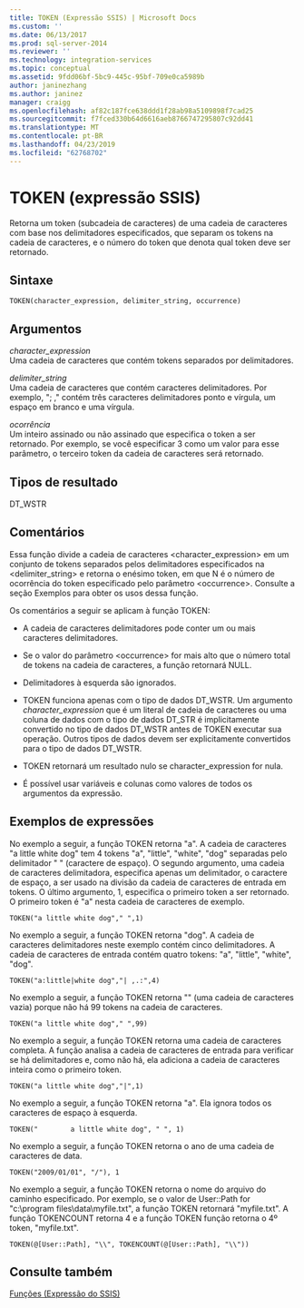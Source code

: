 ```yaml
---
title: TOKEN (Expressão SSIS) | Microsoft Docs
ms.custom: ''
ms.date: 06/13/2017
ms.prod: sql-server-2014
ms.reviewer: ''
ms.technology: integration-services
ms.topic: conceptual
ms.assetid: 9fdd06bf-5bc9-445c-95bf-709e0ca5989b
author: janinezhang
ms.author: janinez
manager: craigg
ms.openlocfilehash: af82c187fce638ddd1f28ab98a5109898f7cad25
ms.sourcegitcommit: f7fced330b64d6616aeb8766747295807c92dd41
ms.translationtype: MT
ms.contentlocale: pt-BR
ms.lasthandoff: 04/23/2019
ms.locfileid: "62768702"
---
```

# <a name="token--ssis-expression"></a>TOKEN (expressão SSIS)
  Retorna um token (subcadeia de caracteres) de uma cadeia de caracteres com base nos delimitadores especificados, que separam os tokens na cadeia de caracteres, e o número do token que denota qual token deve ser retornado.  
  
## <a name="syntax"></a>Sintaxe  
  
```  
TOKEN(character_expression, delimiter_string, occurrence)  
```  
  
## <a name="arguments"></a>Argumentos  
 *character_expression*  
 Uma cadeia de caracteres que contém tokens separados por delimitadores.  
  
 *delimiter_string*  
 Uma cadeia de caracteres que contém caracteres delimitadores. Por exemplo, "; ," contém três caracteres delimitadores ponto e vírgula, um espaço em branco e uma vírgula.  
  
 *ocorrência*  
 Um inteiro assinado ou não assinado que especifica o token a ser retornado. Por exemplo, se você especificar 3 como um valor para esse parâmetro, o terceiro token da cadeia de caracteres será retornado.  
  
## <a name="result-types"></a>Tipos de resultado  
 DT_WSTR  
  
## <a name="remarks"></a>Comentários  
 Essa função divide a cadeia de caracteres <character_expression> em um conjunto de tokens separados pelos delimitadores especificados na <delimiter_string> e retorna o enésimo token, em que N é o número de ocorrência do token especificado pelo parâmetro \<occurrence>. Consulte a seção Exemplos para obter os usos dessa função.  
  
 Os comentários a seguir se aplicam à função TOKEN:  
  
-   A cadeia de caracteres delimitadores pode conter um ou mais caracteres delimitadores.  
  
-   Se o valor do parâmetro \<occurrence> for mais alto que o número total de tokens na cadeia de caracteres, a função retornará NULL.  
  
-   Delimitadores à esquerda são ignorados.  
  
-   TOKEN funciona apenas com o tipo de dados DT_WSTR. Um argumento *character_expression* que é um literal de cadeia de caracteres ou uma coluna de dados com o tipo de dados DT_STR é implicitamente convertido no tipo de dados DT_WSTR antes de TOKEN executar sua operação. Outros tipos de dados devem ser explicitamente convertidos para o tipo de dados DT_WSTR.  
  
-   TOKEN retornará um resultado nulo se character_expression for nula.  
  
-   É possível usar variáveis e colunas como valores de todos os argumentos da expressão.  
  
## <a name="expression-examples"></a>Exemplos de expressões  
 No exemplo a seguir, a função TOKEN retorna "a". A cadeia de caracteres "a little white dog" tem 4 tokens "a", "little", "white", "dog" separadas pelo delimitador " " (caractere de espaço). O segundo argumento, uma cadeia de caracteres delimitadora, especifica apenas um delimitador, o caractere de espaço, a ser usado na divisão da cadeia de caracteres de entrada em tokens. O último argumento, 1, especifica o primeiro token a ser retornado. O primeiro token é "a" nesta cadeia de caracteres de exemplo.  
  
```  
TOKEN("a little white dog"," ",1)  
```  
  
 No exemplo a seguir, a função TOKEN retorna "dog". A cadeia de caracteres delimitadores neste exemplo contém cinco delimitadores. A cadeia de caracteres de entrada contém quatro tokens: "a", "little", "white", "dog".  
  
```  
TOKEN("a:little|white dog","| ,.:",4)  
```  
  
 No exemplo a seguir, a função TOKEN retorna "" (uma cadeia de caracteres vazia) porque não há 99 tokens na cadeia de caracteres.  
  
```  
TOKEN("a little white dog"," ",99)  
```  
  
 No exemplo a seguir, a função TOKEN retorna uma cadeia de caracteres completa. A função analisa a cadeia de caracteres de entrada para verificar se há delimitadores e, como não há, ela adiciona a cadeia de caracteres inteira como o primeiro token.  
  
```  
TOKEN("a little white dog","|",1)  
```  
  
 No exemplo a seguir, a função TOKEN retorna "a". Ela ignora todos os caracteres de espaço à esquerda.  
  
```  
TOKEN("        a little white dog", " ", 1)  
```  
  
 No exemplo a seguir, a função TOKEN retorna o ano de uma cadeia de caracteres de data.  
  
```  
TOKEN("2009/01/01", "/"), 1  
```  
  
 No exemplo a seguir, a função TOKEN retorna o nome do arquivo do caminho especificado. Por exemplo, se o valor de User::Path for "c:\program files\data\myfile.txt", a função TOKEN retornará "myfile.txt". A função TOKENCOUNT retorna 4 e a função TOKEN função retorna o 4º token, "myfile.txt".  
  
```  
TOKEN(@[User::Path], "\\", TOKENCOUNT(@[User::Path], "\\"))  
```  
  
## <a name="see-also"></a>Consulte também  
 [Funções &#40;Expressão do SSIS&#41;](functions-ssis-expression.md)  
  
  
